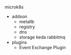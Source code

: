 microk8s
- addson
    - metallb
    - registry
    - dns
    - storage
keda
rabbitmq
- plugins
    - Event Exchange Plugin
    

